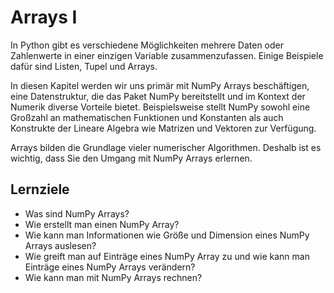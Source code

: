 # Arrays I
In Python gibt es verschiedene Möglichkeiten mehrere Daten oder Zahlenwerte in einer einzigen Variable zusammenzufassen. Einige Beispiele dafür sind Listen, Tupel und Arrays.

In diesen Kapitel werden wir uns primär mit NumPy Arrays beschäftigen, eine Datenstruktur, die das Paket NumPy bereitstellt und im Kontext der Numerik diverse Vorteile bietet. Beispielsweise stellt NumPy sowohl eine Großzahl an mathematischen Funktionen und Konstanten als auch Konstrukte der Lineare Algebra wie Matrizen und Vektoren zur Verfügung.

Arrays bilden die Grundlage vieler numerischer Algorithmen. Deshalb ist es wichtig, dass Sie den Umgang mit NumPy Arrays erlernen.

## Lernziele

- Was sind NumPy Arrays?
- Wie erstellt man einen NumPy Array?
- Wie kann man Informationen wie Größe und Dimension eines NumPy Arrays auslesen?
- Wie greift man auf Einträge eines NumPy Array zu und wie kann man Einträge eines NumPy Arrays verändern?
- Wie kann man mit NumPy Arrays rechnen?